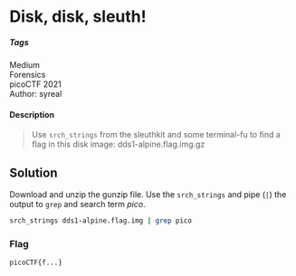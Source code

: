 # Disk, disk, sleuth!
##### Tags
Medium\
Forensics\
picoCTF 2021\
Author: syreal
#### Description
> Use `srch_strings` from the sleuthkit and some terminal-fu to find a flag in this disk image: dds1-alpine.flag.img.gz
## Solution
Download and unzip the gunzip file.  Use the `srch_strings` and pipe (`|`) the output to `grep` and search term _pico_.
```bash
srch_strings dds1-alpine.flag.img | grep pico
```
### Flag
`picoCTF{f...}`
